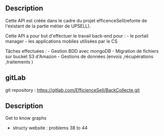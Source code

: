 ## Description

Cette API est créée dans le cadre du projet efficenceSell(refonte de l'existant de la partie métier de UPSELL).

Cette API a pour but d'effectuer le travail back-end pour : - le portail manager - les applications mobiles utilisées par le CS

Tâches effectuées : - Gestion BDD avec mongoDB - Migration de fichiers sur bucket S3 d'Amazon - Gestions de données (envois ,récupérations ,traitements )

## gitLab

git repository : https://gitlab.com/EfficienceSell/BackCollecte.git

## Description

Get to know graphs

- structy website : problems 38 to 44
